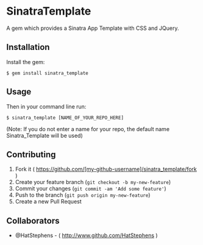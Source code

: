 # SinatraTemplate

A gem which provides a Sinatra App Template with CSS and JQuery.

## Installation

Install the gem:

    $ gem install sinatra_template

## Usage

Then in your command line run:

    $ sinatra_template [NAME_OF_YOUR_REPO_HERE]

(Note: If you do not enter a name for your repo, the default name Sinatra_Template will be used)

## Contributing

1. Fork it ( https://github.com/[my-github-username]/sinatra_template/fork )
2. Create your feature branch (`git checkout -b my-new-feature`)
3. Commit your changes (`git commit -am 'Add some feature'`)
4. Push to the branch (`git push origin my-new-feature`)
5. Create a new Pull Request

## Collaborators
- @HatStephens - ( http://www.github.com/HatStephens )
